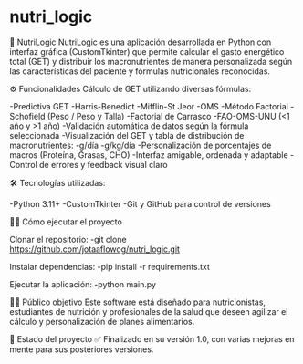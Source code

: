 # nutri_logic
🧠 NutriLogic
NutriLogic es una aplicación desarrollada en Python con interfaz gráfica (CustomTkinter) que permite calcular el gasto energético total (GET) y distribuir los macronutrientes de manera personalizada según las características del paciente y fórmulas nutricionales reconocidas.

⚙️ Funcionalidades
Cálculo de GET utilizando diversas fórmulas:

-Predictiva GET
-Harris-Benedict
-Mifflin-St Jeor
-OMS
-Método Factorial
-Schofield (Peso / Peso y Talla)
-Factorial de Carrasco
-FAO-OMS-UNU (<1 año y >1 año)
-Validación automática de datos según la fórmula seleccionada
-Visualización del GET y tabla de distribución de macronutrientes:
-g/día
-g/kg/día
-Personalización de porcentajes de macros (Proteína, Grasas, CHO)
-Interfaz amigable, ordenada y adaptable
-Control de errores y feedback visual claro

🛠️ Tecnologías utilizadas:

-Python 3.11+
-CustomTkinter
-Git y GitHub para control de versiones

🏃‍♂️ Cómo ejecutar el proyecto

Clonar el repositorio:
-git clone https://github.com/jotaaflowog/nutri_logic.git

Instalar dependencias:
-pip install -r requirements.txt

Ejecutar la aplicación:
-python main.py 

👨‍⚕️ Público objetivo
Este software está diseñado para nutricionistas, estudiantes de nutrición y profesionales de la salud que deseen agilizar el cálculo y personalización de planes alimentarios.

📌 Estado del proyecto
✅ Finalizado en su versión 1.0, con varias mejoras en mente para sus posteriores versiones.


